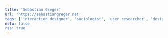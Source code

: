 ```yaml
---
title: 'Sebastian Greger'
url: 'https://sebastiangreger.net'
tags: ['interaction designer', 'sociologist', 'user researcher', 'design ethics', 'privacy']
nsfw: false
rss: true
---
```

